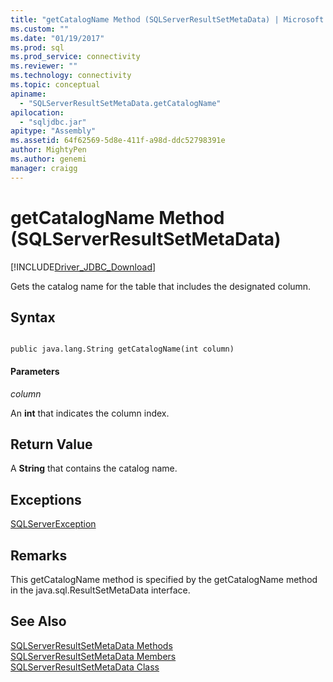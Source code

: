 ```yaml
---
title: "getCatalogName Method (SQLServerResultSetMetaData) | Microsoft Docs"
ms.custom: ""
ms.date: "01/19/2017"
ms.prod: sql
ms.prod_service: connectivity
ms.reviewer: ""
ms.technology: connectivity
ms.topic: conceptual
apiname: 
  - "SQLServerResultSetMetaData.getCatalogName"
apilocation: 
  - "sqljdbc.jar"
apitype: "Assembly"
ms.assetid: 64f62569-5d8e-411f-a98d-ddc52798391e
author: MightyPen
ms.author: genemi
manager: craigg
---
```

# getCatalogName Method (SQLServerResultSetMetaData)
[!INCLUDE[Driver_JDBC_Download](../../../includes/driver_jdbc_download.md)]

  Gets the catalog name for the table that includes the designated column.  
  
## Syntax  
  
```  
  
public java.lang.String getCatalogName(int column)  
```  
  
#### Parameters  
 *column*  
  
 An **int** that indicates the column index.  
  
## Return Value  
 A **String** that contains the catalog name.  
  
## Exceptions  
 [SQLServerException](../../../connect/jdbc/reference/sqlserverexception-class.md)  
  
## Remarks  
 This getCatalogName method is specified by the getCatalogName method in the java.sql.ResultSetMetaData interface.  
  
## See Also  
 [SQLServerResultSetMetaData Methods](../../../connect/jdbc/reference/sqlserverresultsetmetadata-methods.md)   
 [SQLServerResultSetMetaData Members](../../../connect/jdbc/reference/sqlserverresultsetmetadata-members.md)   
 [SQLServerResultSetMetaData Class](../../../connect/jdbc/reference/sqlserverresultsetmetadata-class.md)  
  
  

